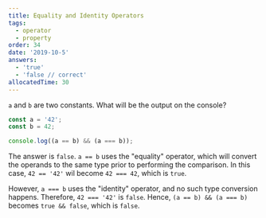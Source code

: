 ```yaml
---
title: Equality and Identity Operators
tags:
  - operator
  - property
order: 34
date: '2019-10-5'
answers:
  - 'true'
  - 'false // correct'
allocatedTime: 30
---
```


`a` and `b` are two constants. What will be the output on the console?

```javascript
const a = '42';
const b = 42;

console.log((a == b) && (a === b));
```

<!-- explanation -->

The answer is `false`. `a == b` uses the "equality" operator, which will convert the operands to the same type prior to performing the comparison. In this case, `42 == '42'` wil become `42 === 42`, which is `true`.

However, `a === b` uses the "identity" operator, and no such type conversion happens. Therefore, `42 === '42'` is `false`.  Hence, `(a == b) && (a === b)` becomes `true && false`, which is `false`.
